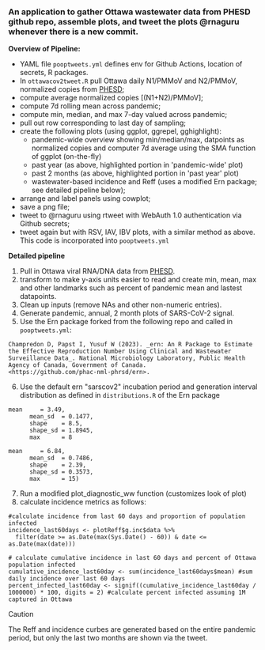 ### An application to gather Ottawa wastewater data from PHESD github repo, assemble plots, and tweet the plots @rnaguru whenever there is a new commit.

**Overview of Pipeline:**


* YAML file `pooptweets.yml` defines env for Github Actions, location of secrets, R packages.
* In `ottawacov2tweet.R` pull Ottawa daily N1/PMMoV and N2/PMMoV, normalized copies from [PHESD](https://raw.githubusercontent.com/Big-Life-Lab/PHESD/main/Wastewater/Ottawa/Data/wastewater_virus.csv);
* compute average normalized copies [(N1+N2)/PMMoV];
* compute 7d rolling mean across pandemic;
* compute min, median, and max 7-day valued across pandemic;
* pull out row corresponding to last day of sampling;
* create the following plots (using ggplot, ggrepel, gghighlight):
  * pandemic-wide overview showing min/median/max, datpoints as normalized copies and computer 7d average using the SMA function of ggplot (on-the-fly)
  * past year (as above, highlighted portion in 'pandemic-wide' plot)
  * past 2 months (as above, highlighted portion in 'past year' plot)
  * wastewater-based incidence and Reff (uses a modified Ern package; see detailed pipeline below);
* arrange and label panels using cowplot;
* save a png file;
* tweet to @rnaguru using rtweet with WebAuth 1.0 authentication via Github secrets;
* tweet again but with RSV, IAV, IBV plots, with a similar method as above. This code is incorporated into `pooptweets.yml`


**Detailed pipeline**
1. Pull in Ottawa viral RNA/DNA data from [PHESD](https://raw.githubusercontent.com/Big-Life-Lab/PHESD/main/Wastewater/Ottawa/Data/wastewater_virus.csv).
2. transform to make y-axis units easier to read and create min, mean, max and other landmarks such as percent of pandemic mean and lastest datapoints.
3. Clean up inputs (remove NAs and other non-numeric entries).
4. Generate pandemic, annual, 2 month plots of SARS-CoV-2 signal.
5. Use the Ern package forked from the following repo and called in `pooptweets.yml`:
```
Champredon D, Papst I, Yusuf W (2023). _ern: An R Package to Estimate
the Effective Reproduction Number Using Clinical and Wastewater
Surveillance Data_. National Microbiology Laboratory, Public Health
Agency of Canada, Government of Canada.
<https://github.com/phac-nml-phrsd/ern>.
```
6. Use the default ern "sarscov2" incubation period and generation interval distribution as defined in `distributions.R` of the Ern package
```
mean     = 3.49,
      mean_sd  = 0.1477,
      shape    = 8.5,
      shape_sd = 1.8945,
      max      = 8
```
```
mean     = 6.84,
      mean_sd  = 0.7486,
      shape    = 2.39,
      shape_sd = 0.3573,
      max      = 15)
```

7. Run a modified plot_diagnostic_ww function (customizes look of plot)
8. calculate incidence metrics as follows:
```
#calculate incidence from last 60 days and proportion of population infected
incidence_last60days <- plotReff$g.inc$data %>%
  filter(date >= as.Date(max(Sys.Date() - 60)) & date <= as.Date(max(date)))

# calculate cumulative incidence in last 60 days and percent of Ottawa population infected
cumulative_incidence_last60day <- sum(incidence_last60days$mean) #sum daily incidence over last 60 days
percent_infected_last60day <- signif((cumulative_incidence_last60day / 1000000) * 100, digits = 2) #calculate percent infected assuming 1M captured in Ottawa
```

> [!CAUTION]
> The Reff and incidence curbes are generated based on the entire pandemic period, but only the last two months are shown via the tweet.
